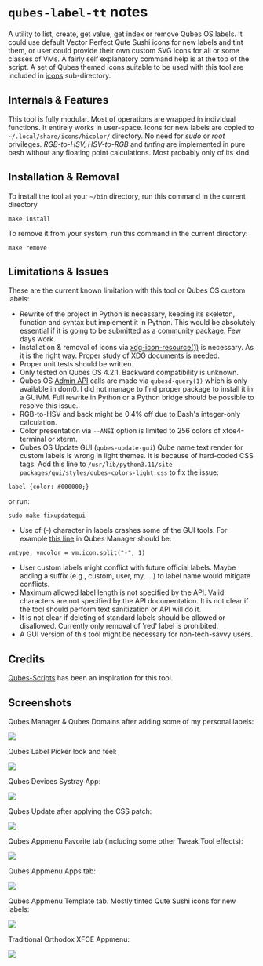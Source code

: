 # `qubes-label-tt` notes
A utility to list, create, get value, get index or remove Qubes OS labels.
It could use default Vector Perfect Qute Sushi icons for new labels and tint 
them, or user could provide their own custom SVG icons for all or some classes
of VMs. A fairly self explanatory command help is at the top of the script. A
set of Qubes themed icons suitable to be used with this tool are included in
[icons](../icons) sub-directory.

## Internals & Features
This tool is fully modular. Most of operations are wrapped in individual
functions. It entirely works in user-space. Icons for new labels are copied to
`~/.local/share/icons/hicolor/` directory. No need for _sudo_ or _root_
privileges. _RGB-to-HSV, HSV-to-RGB_ and _tinting_ are implemented in pure bash
without any floating point calculations. Most probably only of its kind.

## Installation & Removal
To install the tool at your `~/bin` directory, run this command in the current
directory
```
make install
```
To remove it from your system, run this command in the current directory:
```
make remove
```

## Limitations & Issues
These are the current known limitation with this tool or Qubes OS custom labels:
- Rewrite of the project in Python is necessary, keeping its skeleton, function
and syntax but implement it in Python. This would be absolutely essential if it
is going to be submitted as a community package. Few days work.
- Installation & removal of icons via
[xdg-icon-resource(1)](https://linux.die.net/man/1/xdg-icon-resource)
 is necessary. As it is the right way. Proper study of XDG documents is needed.
- Proper unit tests should be written.
- Only tested on Qubes OS 4.2.1. Backward compatibility is unknown.
- Qubes OS [Admin API](https://www.qubes-os.org/doc/admin-api/) calls are made
via `qubesd-query(1)` which is only available in dom0. I did not manage to find
proper package to install it in a GUIVM. Full rewrite in Python or a Python 
bridge should be possible to resolve this issue..
- RGB-to-HSV and back might be 0.4% off due to Bash's integer-only calculation.
- Color presentation via `--ANSI` option is limited to 256 colors of 
xfce4-terminal or xterm.
- Qubes OS Update GUI (`qubes-update-gui`) Qube name text render for custom
labels is wrong in light themes. It is because of hard-coded CSS tags. Add this
line to `/usr/lib/python3.11/site-packages/qui/styles/qubes-colors-light.css`
to fix the issue:
```
label {color: #000000;}
```
or run:
```
sudo make fixupdategui
```
- Use of (-) character in labels crashes some of the GUI tools. For example
[this line](https://github.com/QubesOS/qubes-manager/blob/main/qubesmanager/qube_manager.py#L479)
in Qubes Manager should be:
```
vmtype, vmcolor = vm.icon.split("-", 1)
```
- User custom labels might conflict with future official labels. Maybe adding
a suffix (e.g., custom, user, my, ...) to label name would mitigate conflicts.
- Maximum allowed label length is not specified by the API. Valid characters are
not specified by the API documentation. It is not clear if the tool should
perform text sanitization or API will do it.
- It is not clear if deleting of standard labels should be allowed or
disallowed. Currently only removal of 'red' label is prohibited.
- A GUI version of this tool might be necessary for non-tech-savvy users.

## Credits
[Qubes-Scripts](https://github.com/Willy-JL/Qubes-Scripts)
has been an inspiration for this tool.

## Screenshots
Qubes Manager & Qubes Domains after adding some of my personal labels:

![](qubes-label-tt-qubes-manager.png)

Qubes Label Picker look and feel:

![](qubes-label-tt-label-picker.png)

Qubes Devices Systray App:

![](qubes-label-tt-qubes-devices.png)

Qubes Update after applying the CSS patch:

![](qubes-label-tt-qubes-update.png)

Qubes Appmenu Favorite tab (including some other Tweak Tool effects):

![](qubes-label-tt-favorite.png)

Qubes Appmenu Apps tab:

![](qubes-label-tt-apps.png)

Qubes Appmenu Template tab. Mostly tinted Qute Sushi icons for new labels:

![](qubes-label-tt-templates.png)

Traditional Orthodox XFCE Appmenu:

![](qubes-label-tt-xfce-appmenu.png)

